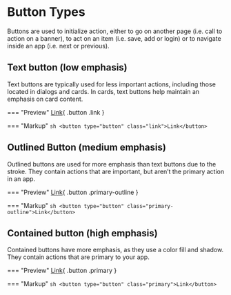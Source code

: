 # Button Types

Buttons are used to initialize action, either to go on another page (i.e. call to action on a banner), to act on an item (i.e. save, add or login) or to navigate inside an app (i.e. next or previous).

## Text button (low emphasis)

Text buttons are typically used for less important actions, including those located in dialogs and cards. In cards, text buttons help maintain an emphasis on card content.

=== "Preview"
    [Link](https://skeletonic.io){ .button .link }

=== "Markup"
    ```sh
    <button type="button" class="link">Link</button>
    ```


## Outlined Button (medium emphasis)

Outlined buttons are used for more emphasis than text buttons due to the stroke. They contain actions that are important, but aren’t the primary action in an app.

=== "Preview"
    [Link](https://skeletonic.io){ .button .primary-outline }

=== "Markup"
    ```sh
    <button type="button" class="primary-outline">Link</button>
    ```


## Contained button (high emphasis)

Contained buttons have more emphasis, as they use a color fill and shadow. They contain actions that are primary to your app.

=== "Preview"
    [Link](https://skeletonic.io){ .button .primary }

=== "Markup"
    ```sh
    <button type="button" class="primary">Link</button>
    ```


